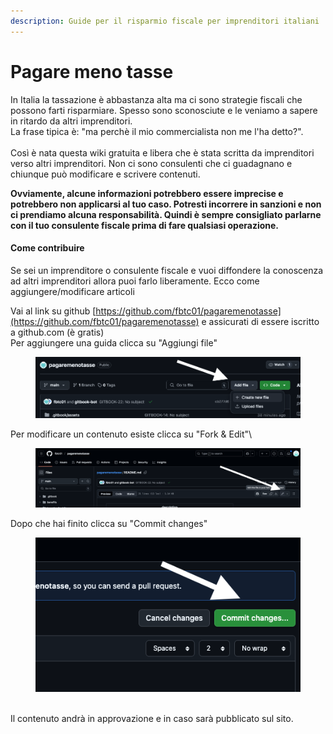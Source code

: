```yaml
---
description: Guide per il risparmio fiscale per imprenditori italiani
---
```


# Pagare meno tasse

In Italia la tassazione è abbastanza alta ma ci sono strategie fiscali che possono farti risparmiare. Spesso sono sconosciute e le veniamo a sapere in ritardo da altri imprenditori. \
La frase tipica è: "ma perchè il mio commercialista non me l'ha detto?".\
\
Così è nata questa wiki gratuita e libera che è stata scritta da imprenditori verso altri imprenditori. Non ci sono consulenti che ci guadagnano e chiunque può modificare e scrivere contenuti.&#x20;

**Ovviamente, alcune informazioni potrebbero essere imprecise e potrebbero non applicarsi al tuo caso. Potresti incorrere in sanzioni e non ci prendiamo alcuna responsabilità. Quindi è sempre consigliato parlarne con il tuo consulente fiscale prima di fare qualsiasi operazione.**



#### **Come contribuire**

Se sei un imprenditore o consulente fiscale e vuoi diffondere la conoscenza ad altri imprenditori allora puoi farlo liberamente. Ecco come aggiungere/modificare articoli

Vai al link su github [https://github.com/fbtc01/pagaremenotasse](https://github.com/fbtc01/pagaremenotasse) e assicurati di essere iscritto a github.com (è gratis)\
Per aggiungere una guida clicca su "Aggiungi file"

<figure><img src=".gitbook/assets/Screenshot 2025-03-17 at 22.24.09.png" alt=""><figcaption></figcaption></figure>

Per modificare un contenuto esiste clicca su "Fork & Edit"\


<div data-full-width="true"><figure><img src=".gitbook/assets/Screenshot 2025-03-17 at 22.22.31.png" alt=""><figcaption></figcaption></figure></div>

Dopo che hai finito clicca su "Commit changes"

<figure><img src=".gitbook/assets/Screenshot 2025-03-17 at 22.25.04.png" alt=""><figcaption></figcaption></figure>

\
Il contenuto andrà in approvazione e in caso sarà pubblicato sul sito.
